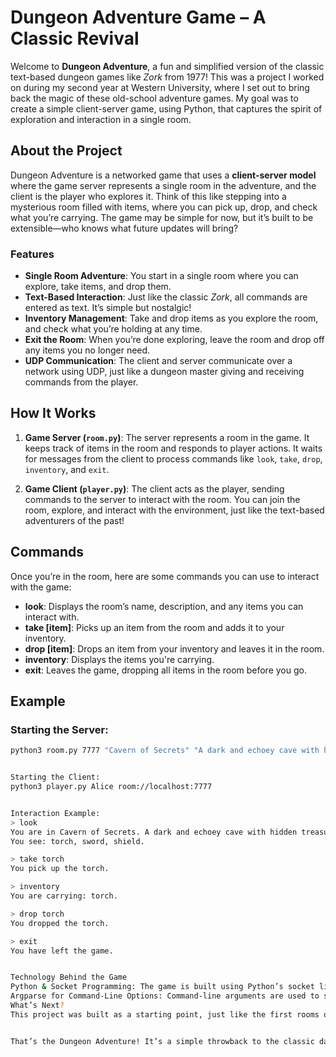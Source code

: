 # Dungeon Adventure Game – A Classic Revival

Welcome to **Dungeon Adventure**, a fun and simplified version of the classic text-based dungeon games like *Zork* from 1977! This was a project I worked on during my second year at Western University, where I set out to bring back the magic of these old-school adventure games. My goal was to create a simple client-server game, using Python, that captures the spirit of exploration and interaction in a single room.

## About the Project

Dungeon Adventure is a networked game that uses a **client-server model** where the game server represents a single room in the adventure, and the client is the player who explores it. Think of this like stepping into a mysterious room filled with items, where you can pick up, drop, and check what you’re carrying. The game may be simple for now, but it’s built to be extensible—who knows what future updates will bring?

### Features
- **Single Room Adventure**: You start in a single room where you can explore, take items, and drop them.
- **Text-Based Interaction**: Just like the classic *Zork*, all commands are entered as text. It’s simple but nostalgic!
- **Inventory Management**: Take and drop items as you explore the room, and check what you’re holding at any time.
- **Exit the Room**: When you’re done exploring, leave the room and drop off any items you no longer need.
- **UDP Communication**: The client and server communicate over a network using UDP, just like a dungeon master giving and receiving commands from the player.

## How It Works

1. **Game Server (`room.py`)**: The server represents a room in the game. It keeps track of items in the room and responds to player actions. It waits for messages from the client to process commands like `look`, `take`, `drop`, `inventory`, and `exit`.
   
2. **Game Client (`player.py`)**: The client acts as the player, sending commands to the server to interact with the room. You can join the room, explore, and interact with the environment, just like the text-based adventurers of the past!

## Commands
Once you’re in the room, here are some commands you can use to interact with the game:

- **look**: Displays the room’s name, description, and any items you can interact with.
- **take [item]**: Picks up an item from the room and adds it to your inventory.
- **drop [item]**: Drops an item from your inventory and leaves it in the room.
- **inventory**: Displays the items you're carrying.
- **exit**: Leaves the game, dropping all items in the room before you go.

## Example

### Starting the Server:
```bash
python3 room.py 7777 "Cavern of Secrets" "A dark and echoey cave with hidden treasures." "torch sword shield"


Starting the Client:
python3 player.py Alice room://localhost:7777


Interaction Example:
> look
You are in Cavern of Secrets. A dark and echoey cave with hidden treasures.
You see: torch, sword, shield.

> take torch
You pick up the torch.

> inventory
You are carrying: torch.

> drop torch
You dropped the torch.

> exit
You have left the game.


Technology Behind the Game
Python & Socket Programming: The game is built using Python’s socket library for networking, where the client and server communicate over UDP. This allows for real-time interaction between the player and the game environment.
Argparse for Command-Line Options: Command-line arguments are used to set up the game server and the player client, letting you specify room details and player names.
What’s Next?
This project was built as a starting point, just like the first rooms of a much larger dungeon. In future iterations, I plan to add multiple rooms, more players, and perhaps even some creatures lurking in the dark! But for now, enjoy this first step into the adventure.


That’s the Dungeon Adventure! It’s a simple throwback to the classic days of text-based games, but with modern code and network communication. I hope you enjoy exploring this mini-adventure as much as I did making it!


